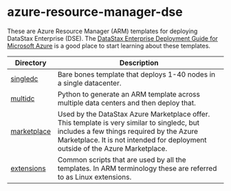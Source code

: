 # azure-resource-manager-dse

These are Azure Resource Manager (ARM) templates for deploying DataStax Enterprise (DSE).  The [DataStax Enterprise Deployment Guide for Microsoft Azure](https://academy.datastax.com/demos/enterprise-deployment-microsoft-azure-cloud) is a good place to start learning about these templates.

Directory | Description
--- | ---
[singledc](./singledc) | Bare bones template that deploys 1-40 nodes in a single datacenter.
[multidc](./multidc) | Python to generate an ARM template across multiple data centers and then deploy that.
[marketplace](./marketplace) | Used by the DataStax Azure Marketplace offer.  This template is very similar to singledc, but includes a few things required by the Azure Marketplace.  It is not intended for deployment outside of the Azure Marketplace.
[extensions](./extensions) | Common scripts that are used by all the templates.  In ARM terminology these are referred to as Linux extensions.
